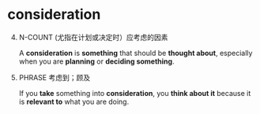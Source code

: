 # consideration

4. N-COUNT (尤指在计划或决定时）应考虑的因素

   A **consideration** is **something** that should be **thought about**, especially when you are **planning** or **deciding something**.

5. PHRASE 考虑到；顾及

   If you **take** something into **consideration**, you **think about it** because it is **relevant to** what you are doing.

   